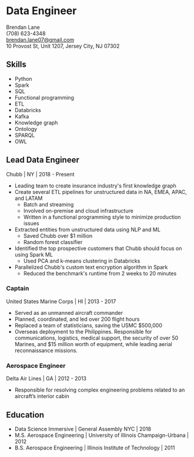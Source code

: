 # Data Engineer
Brendan Lane  
(708) 623-4348  
brendan.lane07@gmail.com  
10 Provost St, Unit 1207, Jersey City, NJ 07302

## Skills
- Python
- Spark
- SQL
- Functional programming
- ETL
- Databricks
- Kafka
- Knowledge graph
- Ontology
- SPARQL
- OWL

## Lead Data Engineer
Chubb | NY | 2018 - Present

- Leading team to create insurance industry's first knowledge graph
- Create several ETL pipelines for unstructured data in NA, EMEA, APAC, and LATAM
  - Batch and streaming
  - Involved on-premise and cloud infrastructure
  - Written in a functional programming style to minimize production issues
- Extracted entities from unstructured data using NLP and ML
  - Saved Chubb over $1 million
  - Random forest classifier
- Identified the top prospective customers that Chubb should focus on using Spark ML
  - Used PCA and k-means clustering in Databricks
- Parallelized Chubb's custom text encryption algorithm in Spark
  - Reduced the benchmark's runtime from 2 weeks to 20 minutes

### Captain
United States Marine Corps | HI | 2013 - 2017

- Served as an unmanned aircraft commander
- Planned, coordinated, and led over 200 flight hours
- Replaced a team of statisticians, saving the USMC $500,000
- Overseas deployment to the Philippines. Responsible for communications, logistics, medical support, the security of over 50 Marines, and $15 million worth of equipment, while leading aerial reconnaissance missions.

### Aerospace Engineer
Delta Air Lines | GA | 2012 - 2013

- Responsible for resolving complex engineering problems related to an aircraft’s interior cabin

## Education
- Data Science Immersive | General Assembly NYC | 2018
- M.S. Aerospace Engineering | University of Illinois Champaign-Urbana | 2012
- B.S. Aerospace Engineering | Illinois Institute of Technology	| 2011

